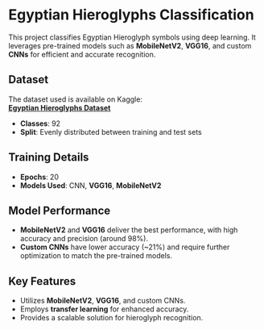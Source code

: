 # Egyptian Hieroglyphs Classification

This project classifies Egyptian Hieroglyph symbols using deep learning. It leverages pre-trained models such as **MobileNetV2**, **VGG16**, and custom **CNNs** for efficient and accurate recognition.

## Dataset
The dataset used is available on Kaggle:  
[**Egyptian Hieroglyphs Dataset**](https://www.kaggle.com/datasets/alexandrepetit881234/egyptian-hieroglyphs)

- **Classes**: 92  
- **Split**: Evenly distributed between training and test sets  

## Training Details
- **Epochs**: 20  
- **Models Used**: CNN, **VGG16**, **MobileNetV2**

## Model Performance
- **MobileNetV2** and **VGG16** deliver the best performance, with high accuracy and precision (around 98%).
- **Custom CNNs** have lower accuracy (~21%) and require further optimization to match the pre-trained models.

## Key Features
- Utilizes **MobileNetV2**, **VGG16**, and custom CNNs.
- Employs **transfer learning** for enhanced accuracy.
- Provides a scalable solution for hieroglyph recognition.

